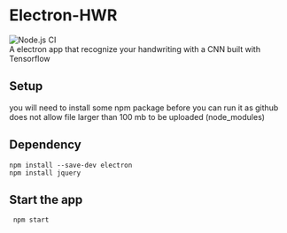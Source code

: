 # Electron-HWR
![Node.js CI](https://github.com/FortyIX/Electron-HWR/workflows/Node.js%20CI/badge.svg?branch=master)
</br>
A electron app that recognize your handwriting with a CNN built with Tensorflow

## Setup 
you will need to install some npm package before you can run it as github does not allow file larger than 100 mb to be uploaded (node_modules)

## Dependency
```
npm install --save-dev electron
npm install jquery 
```

## Start the app 
```
 npm start

```
